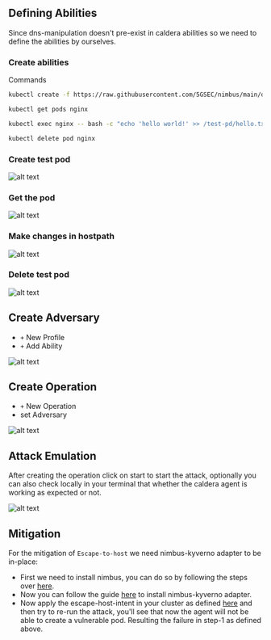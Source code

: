 
## Defining Abilities

Since dns-manipulation doesn't pre-exist in caldera abilities so we need to define the abilities by ourselves.

### Create abilities

Commands


```bash
kubectl create -f https://raw.githubusercontent.com/5GSEC/nimbus/main/docs/attack-emulation/escape-to-host/pod.yaml
```

```bash
kubectl get pods nginx 
```

```bash
kubectl exec nginx -- bash -c "echo 'hello world!' >> /test-pd/hello.txt"
```

```bash
kubectl delete pod nginx
```

### Create test pod

![alt text](images/create-test-pod.png)

### Get the pod

![alt text](images/get-pod.png)

### Make changes in hostpath

![alt text](images/make-changes.png)

### Delete test pod

![alt text](images/delete-test-pod.png)


## Create Adversary

- `+` New Profile
- `+` Add Ability

![alt text](images/create-adversary.png)

## Create Operation

- `+` New Operation
- set Adversary

![alt text](images/operation.png)


## Attack Emulation

After creating the operation click on start to start the attack, optionally you can also check locally in your terminal that whether the caldera agent is working as expected or not.

![alt text](images/emulation.png)



## Mitigation

For the mitigation of `Escape-to-host` we need nimbus-kyverno adapter to be in-place:
- First we need to install nimbus, you can do so by following the steps over [here](../../docs/getting-started.md#nimbus).
- Now you can follow the guide [here](../../docs/getting-started.md#nimbus-kyverno) to install nimbus-kyverno adapter.
- Now apply the escape-host-intent in your cluster as defined [here](../../examples/clusterscoped/escape-to-host-si-sib.yaml) and then try to re-run the attack, you'll see that now the agent will not be able to create a vulnerable pod. Resulting the failure in step-1 as defined above.